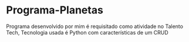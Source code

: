 # Programa-Planetas
 Programa desenvolvido por mim é requisitado como atividade no Talento Tech, Tecnologia usada é Python com características de um CRUD
